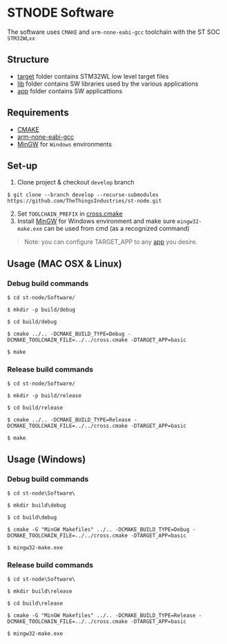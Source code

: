 # STNODE Software
The software uses `CMAKE` and `arm-none-eabi-gcc` toolchain with the ST SOC `STM32WLxx`

## Structure

- [target](./target/README.md) folder contains STM32WL low level target files
- [lib](./lib/README.md) folder contains SW libraries used by the various applications
- [app](./app/README.md) folder contains SW applicattions


## Requirements

- [CMAKE](https://cmake.org/download/)
- [arm-none-eabi-gcc](https://developer.arm.com/tools-and-software/open-source-software/developer-tools/gnu-toolchain/gnu-rm/downloads)
- [MinGW](https://osdn.net/projects/mingw/releases/) for `Windows` environments

## Set-up
1. Clone project & checkout `develop` branch
```
$ git clone --branch develop --recurse-submodules https://github.com/TheThingsIndustries/st-node.git
```
2. Set `TOOLCHAIN_PREFIX` in [cross.cmake](./cross.cmake)
3. Install [MinGW](http://mingw.org) for Windows environment and make sure `mingw32-make.exe` can be used from cmd (as a recognized command)

> Note: you can configure TARGET_APP to any [app](./app) you desire.

## Usage (MAC OSX & Linux)

### Debug build commands
```
$ cd st-node/Software/

$ mkdir -p build/debug

$ cd build/debug

$ cmake ../.. -DCMAKE_BUILD_TYPE=Debug -DCMAKE_TOOLCHAIN_FILE=../../cross.cmake -DTARGET_APP=basic

$ make
```
### Release build commands
```
$ cd st-node/Software/

$ mkdir -p build/release

$ cd build/release

$ cmake ../.. -DCMAKE_BUILD_TYPE=Release -DCMAKE_TOOLCHAIN_FILE=../../cross.cmake -DTARGET_APP=basic

$ make
```

## Usage (Windows)

### Debug build commands
```
$ cd st-node\Software\

$ mkdir build\debug

$ cd build\debug

$ cmake -G "MinGW Makefiles" ../.. -DCMAKE_BUILD_TYPE=Debug -DCMAKE_TOOLCHAIN_FILE=../../cross.cmake -DTARGET_APP=basic

$ mingw32-make.exe
```

### Release build commands
```
$ cd st-node\Software\

$ mkdir build\release

$ cd build\release

$ cmake -G "MinGW Makefiles" ../.. -DCMAKE_BUILD_TYPE=Release -DCMAKE_TOOLCHAIN_FILE=../../cross.cmake -DTARGET_APP=basic

$ mingw32-make.exe
```

